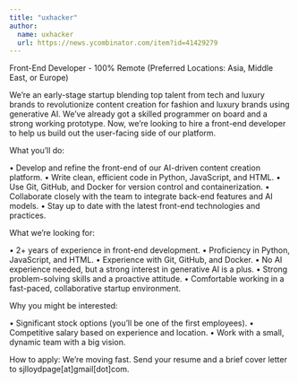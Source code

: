 ```yaml
---
title: "uxhacker"
author:
  name: uxhacker
  url: https://news.ycombinator.com/item?id=41429279
---
```

Front-End Developer - 100% Remote (Preferred Locations: Asia, Middle East, or Europe)

We’re an early-stage startup blending top talent from tech and luxury brands to revolutionize content creation for fashion and luxury brands using generative AI. We’ve already got a skilled programmer on board and a strong working prototype. Now, we’re looking to hire a front-end developer to help us build out the user-facing side of our platform.

What you’ll do:

• Develop and refine the front-end of our AI-driven content creation platform.
 • Write clean, efficient code in Python, JavaScript, and HTML.
 • Use Git, GitHub, and Docker for version control and containerization.
 • Collaborate closely with the team to integrate back-end features and AI models.
 • Stay up to date with the latest front-end technologies and practices.

What we’re looking for:

• 2+ years of experience in front-end development.
 • Proficiency in Python, JavaScript, and HTML.
 • Experience with Git, GitHub, and Docker.
 • No AI experience needed, but a strong interest in generative AI is a plus.
 • Strong problem-solving skills and a proactive attitude.
 • Comfortable working in a fast-paced, collaborative startup environment.

Why you might be interested:

• Significant stock options (you’ll be one of the first employees).
 • Competitive salary based on experience and location.
 • Work with a small, dynamic team with a big vision.

How to apply:
We’re moving fast. Send your resume and a brief cover letter to sjlloydpage[at]gmail[dot]com.
